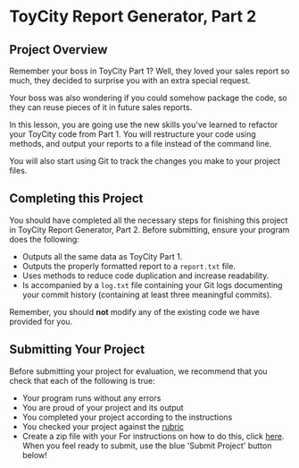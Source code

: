 # ToyCity Report Generator, Part 2

## Project Overview

Remember your boss in ToyCity Part 1? Well, they loved your sales report so much, they decided to surprise you with an extra special request.

Your boss was also wondering if you could somehow package the code, so they can reuse pieces of it in future sales reports.

In this lesson, you are going use the new skills you've learned to refactor your ToyCity code from Part 1. You will restructure your code using methods, and output your reports to a file instead of the command line.

You will also start using Git to track the changes you make to your project files.

## Completing this Project

You should have completed all the necessary steps for finishing this project in ToyCity Report Generator, Part 2. Before submitting, ensure your program does the following:

* Outputs all the same data as ToyCity Part 1.
* Outputs the properly formatted report to a `report.txt` file.
* Uses methods to reduce code duplication and increase readability.
* Is accompanied by a `log.txt` file containing your Git logs documenting your commit history (containing at least three meaningful commits).

Remember, you should **not** modify any of the existing code we have provided for you.

## Submitting Your Project

Before submitting your project for evaluation, we recommend that you check that each of the following is true:

* Your program runs without any errors
* You are proud of your project and its output
* You completed your project according to the instructions
* You checked your project against the [rubric](https://docs.google.com/document/d/1TgOs3jLJp8TUP6ZIrujV4FkHFOvnek1T_OUz0-yW6jA/pub)
* Create a zip file with your  For instructions on how to do this, click [here](https://docs.google.com/document/d/1jPCDXBuD4xV8PsGLa5K9Fpn_9lSCTrXeOWcUKQGnATU/pub?embedded=true). When you feel ready to submit, use the blue 'Submit Project' button below!
